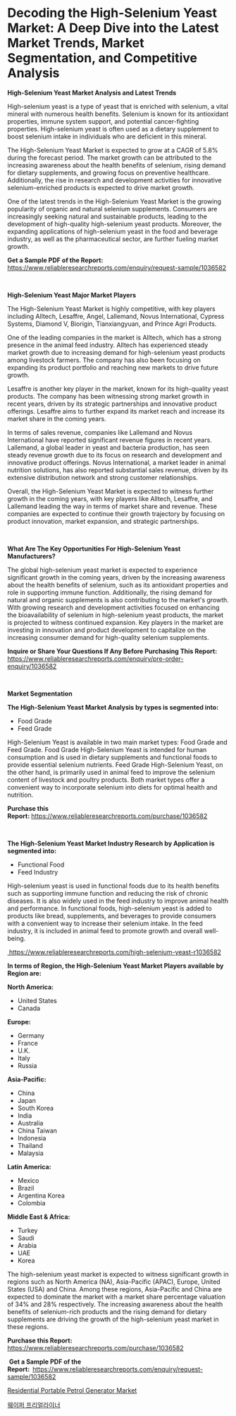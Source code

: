 <p><h1>Decoding the High-Selenium Yeast Market: A Deep Dive into the Latest Market Trends, Market Segmentation, and Competitive Analysis</h1></p><p><strong>High-Selenium Yeast Market Analysis and Latest Trends</strong></p>
<p><p>High-selenium yeast is a type of yeast that is enriched with selenium, a vital mineral with numerous health benefits. Selenium is known for its antioxidant properties, immune system support, and potential cancer-fighting properties. High-selenium yeast is often used as a dietary supplement to boost selenium intake in individuals who are deficient in this mineral.</p><p>The High-Selenium Yeast Market is expected to grow at a CAGR of 5.8% during the forecast period. The market growth can be attributed to the increasing awareness about the health benefits of selenium, rising demand for dietary supplements, and growing focus on preventive healthcare. Additionally, the rise in research and development activities for innovative selenium-enriched products is expected to drive market growth.</p><p>One of the latest trends in the High-Selenium Yeast Market is the growing popularity of organic and natural selenium supplements. Consumers are increasingly seeking natural and sustainable products, leading to the development of high-quality high-selenium yeast products. Moreover, the expanding applications of high-selenium yeast in the food and beverage industry, as well as the pharmaceutical sector, are further fueling market growth.</p></p>
<p><strong>Get a Sample PDF of the Report:&nbsp;</strong> <a href="https://www.reliableresearchreports.com/enquiry/request-sample/1036582">https://www.reliableresearchreports.com/enquiry/request-sample/1036582</a></p>
<p>&nbsp;</p>
<p><strong>High-Selenium Yeast Major Market Players</strong></p>
<p><p>The High-Selenium Yeast Market is highly competitive, with key players including Alltech, Lesaffre, Angel, Lallemand, Novus International, Cypress Systems, Diamond V, Biorigin, Tianxiangyuan, and Prince Agri Products. </p><p>One of the leading companies in the market is Alltech, which has a strong presence in the animal feed industry. Alltech has experienced steady market growth due to increasing demand for high-selenium yeast products among livestock farmers. The company has also been focusing on expanding its product portfolio and reaching new markets to drive future growth. </p><p>Lesaffre is another key player in the market, known for its high-quality yeast products. The company has been witnessing strong market growth in recent years, driven by its strategic partnerships and innovative product offerings. Lesaffre aims to further expand its market reach and increase its market share in the coming years. </p><p>In terms of sales revenue, companies like Lallemand and Novus International have reported significant revenue figures in recent years. Lallemand, a global leader in yeast and bacteria production, has seen steady revenue growth due to its focus on research and development and innovative product offerings. Novus International, a market leader in animal nutrition solutions, has also reported substantial sales revenue, driven by its extensive distribution network and strong customer relationships. </p><p>Overall, the High-Selenium Yeast Market is expected to witness further growth in the coming years, with key players like Alltech, Lesaffre, and Lallemand leading the way in terms of market share and revenue. These companies are expected to continue their growth trajectory by focusing on product innovation, market expansion, and strategic partnerships.</p></p>
<p>&nbsp;</p>
<p><strong>What Are The Key Opportunities For High-Selenium Yeast Manufacturers?</strong></p>
<p><p>The global high-selenium yeast market is expected to experience significant growth in the coming years, driven by the increasing awareness about the health benefits of selenium, such as its antioxidant properties and role in supporting immune function. Additionally, the rising demand for natural and organic supplements is also contributing to the market's growth. With growing research and development activities focused on enhancing the bioavailability of selenium in high-selenium yeast products, the market is projected to witness continued expansion. Key players in the market are investing in innovation and product development to capitalize on the increasing consumer demand for high-quality selenium supplements.</p></p>
<p><strong>Inquire or Share Your Questions If Any Before Purchasing This Report:</strong> <a href="https://www.reliableresearchreports.com/enquiry/pre-order-enquiry/1036582">https://www.reliableresearchreports.com/enquiry/pre-order-enquiry/1036582</a></p>
<p>&nbsp;</p>
<p><strong>Market Segmentation</strong></p>
<p><strong>The High-Selenium Yeast Market Analysis by types is segmented into:</strong></p>
<p><ul><li>Food Grade</li><li>Feed Grade</li></ul></p>
<p><p>High-Selenium Yeast is available in two main market types: Food Grade and Feed Grade. Food Grade High-Selenium Yeast is intended for human consumption and is used in dietary supplements and functional foods to provide essential selenium nutrients. Feed Grade High-Selenium Yeast, on the other hand, is primarily used in animal feed to improve the selenium content of livestock and poultry products. Both market types offer a convenient way to incorporate selenium into diets for optimal health and nutrition.</p></p>
<p><strong>Purchase this Report:&nbsp;</strong><a href="https://www.reliableresearchreports.com/purchase/1036582">https://www.reliableresearchreports.com/purchase/1036582</a></p>
<p>&nbsp;</p>
<p><strong>The High-Selenium Yeast Market Industry Research by Application is segmented into:</strong></p>
<p><ul><li>Functional Food</li><li>Feed Industry</li></ul></p>
<p><p>High-selenium yeast is used in functional foods due to its health benefits such as supporting immune function and reducing the risk of chronic diseases. It is also widely used in the feed industry to improve animal health and performance. In functional foods, high-selenium yeast is added to products like bread, supplements, and beverages to provide consumers with a convenient way to increase their selenium intake. In the feed industry, it is included in animal feed to promote growth and overall well-being.</p></p>
<p><a href="https://www.reliableresearchreports.com/high-selenium-yeast-r1036582">&nbsp;https://www.reliableresearchreports.com/high-selenium-yeast-r1036582</a></p>
<p><strong>In terms of Region, the High-Selenium Yeast Market Players available by Region are:</strong></p>
<p>
    <p> <strong> North America: </strong>
        <ul>
            <li>United States</li>
            <li>Canada</li>
        </ul>
        </p> 
    <p> <strong> Europe: </strong>
        <ul>
            <li>Germany</li>
            <li>France</li>
            <li>U.K.</li>
            <li>Italy</li>
            <li>Russia</li>
        </ul>
        </p> 
    <p> <strong> Asia-Pacific: </strong>
        <ul>
            <li>China</li>
            <li>Japan</li>
            <li>South Korea</li>
            <li>India</li>
            <li>Australia</li>
            <li>China Taiwan</li>
            <li>Indonesia</li>
            <li>Thailand</li>
            <li>Malaysia</li>
        </ul>
        </p> 
    <p> <strong> Latin America: </strong>
        <ul>
            <li>Mexico</li>
            <li>Brazil</li>
            <li>Argentina Korea</li>
            <li>Colombia</li>
        </ul>
        </p> 
    <p> <strong> Middle East & Africa: </strong>
        <ul>
            <li>Turkey</li>
            <li>Saudi</li>
            <li>Arabia</li>
            <li>UAE</li>
            <li>Korea</li>
        </ul>
    </p>
    </p>
<p><p>The high-selenium yeast market is expected to witness significant growth in regions such as North America (NA), Asia-Pacific (APAC), Europe, United States (USA) and China. Among these regions, Asia-Pacific and China are expected to dominate the market with a market share percentage valuation of 34% and 28% respectively. The increasing awareness about the health benefits of selenium-rich products and the rising demand for dietary supplements are driving the growth of the high-selenium yeast market in these regions.</p></p>
<p><strong>Purchase this Report: </strong><a href="https://www.reliableresearchreports.com/purchase/1036582">https://www.reliableresearchreports.com/purchase/1036582</a></p>
<p>&nbsp;<strong>Get a Sample PDF of the Report:&nbsp;&nbsp;</strong><a href="https://www.reliableresearchreports.com/enquiry/request-sample/1036582">https://www.reliableresearchreports.com/enquiry/request-sample/1036582</a></p>
<p><strong></strong></p>
<p><p><a href="https://github.com/globismark/Market-Research-Report-List-4/blob/main/residential-portable-petrol-generator-market.md">Residential Portable Petrol Generator Market</a></p><p><a href="https://github.com/nhaiquang84/Market-Research-Report-List-1/blob/main/3092786124569.md">웨이퍼 프리얼라이너</a></p></p>